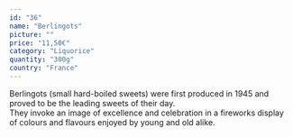 ```yaml
---
id: "36"
name: "Berlingots"
picture: ""
price: "11,50€"
category: "Liquorice"
quantity: "300g"
country: "France"
---
```

Berlingots (small hard-boiled sweets) were first produced in 1945 and proved to be the leading sweets of their day. <br>
They invoke an image of excellence and celebration in a fireworks display of colours and flavours enjoyed by young and old alike.
